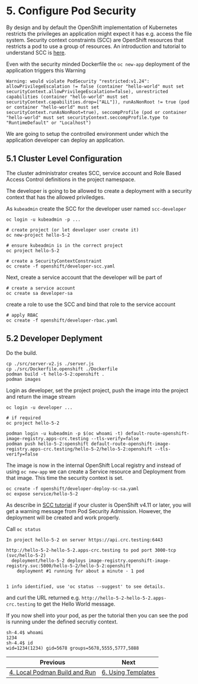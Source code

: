 # 5. Configure Pod Security
By design and by default the OpenShift implementation of Kubernetes restricts the privileges an application might expect it has e.g. access the file system. Security context constraints (SCC) are OpenShift resources that restricts a pod to use a group of resources. An introduction and tutorial to understand SCC is [here](https://developer.ibm.com/learningpaths/secure-context-constraints-openshift/scc-tutorial/).

Even with the security minded Dockerfile the `oc new-app` deployment of the application triggers this Warning
```
Warning: would violate PodSecurity "restricted:v1.24": allowPrivilegeEscalation != false (container "hello-world" must set securityContext.allowPrivilegeEscalation=false), unrestricted capabilities (container "hello-world" must set securityContext.capabilities.drop=["ALL"]), runAsNonRoot != true (pod or container "hello-world" must set securityContext.runAsNonRoot=true), seccompProfile (pod or container "hello-world" must set securityContext.seccompProfile.type to "RuntimeDefault" or "Localhost")
```

We are going to setup the controlled environment under which the application developer can deploy an application.

## 5.1 Cluster Level Configuration
The cluster administrator creates SCC, service account and Role Based Access Control definitions in the project namespace.

The developer is going to be allowed to create a deployment with a security context that has the allowed priviledges.

As `kubeadmin` create the SCC for the developer user named `scc-developer`
```
oc login -u kubeadmin -p ...

# create project (or let developer user create it) 
oc new-project hello-5-2

# ensure kubeadmin is in the correct project
oc project hello-5-2

# create a SecurityContextConstraint
oc create -f openshift/developer-scc.yaml
```
  
Next, create a service account that the developer will be part of
```
# create a service account
oc create sa developer-sa
```
create a role to use the SCC and bind that role to the service account
```
# apply RBAC
oc create -f openshift/developer-rbac.yaml
```

## 5.2 Developer Deplyment
Do the build.
```
cp ./src/server-v2.js ./server.js
cp ./src/Dockerfile.openshift ./Dockerfile
podman build -t hello-5-2:openshift .
podman images
```

Login as developer, set the project project, push the image into the project and return the image stream
```
oc login -u developer ...

# if required
oc project hello-5-2

podman login -u kubeadmin -p $(oc whoami -t) default-route-openshift-image-registry.apps-crc.testing --tls-verify=false
podman push hello-5-2:openshift default-route-openshift-image-registry.apps-crc.testing/hello-5-2/hello-5-2:openshift --tls-verify=false
```

The image is now in the internal OpenShift Local registry and instead of using `oc new-app` we can create a Service resource and Deployment from that image. This time the security context is set.
```
oc create -f openshift/developer-deploy-sc-sa.yaml
oc expose service/hello-5-2
```

As describe in [SCC tutorial](https://developer.ibm.com/learningpaths/secure-context-constraints-openshift/scc-tutorial/) if your cluster is OpenShift v4.11 or later, you will get a warning message from Pod Security Admission. However, the deployment will be created and work properly.

Call `oc status` 
```
In project hello-5-2 on server https://api.crc.testing:6443

http://hello-5-2-hello-5-2.apps-crc.testing to pod port 3000-tcp (svc/hello-5-2)
  deployment/hello-5-2 deploys image-registry.openshift-image-registry.svc:5000/hello-5-2/hello-5-2:openshift
    deployment #1 running for about a minute - 1 pod


1 info identified, use 'oc status --suggest' to see details.
```
and curl the URL returned e.g. `http://hello-5-2-hello-5-2.apps-crc.testing` to get the Hello World message.

If you now shell into your pod, as per the tutorial then you can see the pod is running under the defined secrutiy context.
```
sh-4.4$ whoami
1234 
sh-4.4$ id
wid=1234(1234) gid=5678 groups=5678,5555,5777,5888
```


| Previous        | Next          |
| ------------- | -------------|
|[4. Local Podman Build and Run](4-deploy-local-image-to-openshift.md) | [6. Using Templates](6-using-templates.md)|




